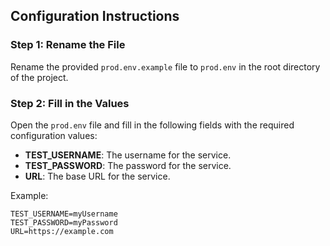## Configuration Instructions

### Step 1: Rename the File
Rename the provided `prod.env.example` file to `prod.env` in the root directory of the project.

### Step 2: Fill in the Values
Open the `prod.env` file and fill in the following fields with the required configuration values:

- **TEST_USERNAME**: The username for the service.
- **TEST_PASSWORD**: The password for the service.
- **URL**: The base URL for the service.

Example:
```plaintext
TEST_USERNAME=myUsername
TEST_PASSWORD=myPassword
URL=https://example.com